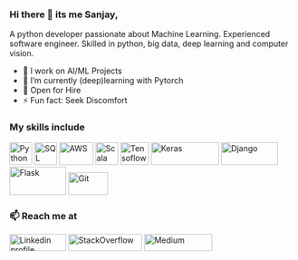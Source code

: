### Hi there 👋 its me Sanjay,
A python developer passionate about Machine Learning. Experienced software engineer. Skilled in python, big data, deep learning and computer vision.

- 🔭 I work on AI/ML Projects
- 🌱 I’m currently (deep)learning with Pytorch
- 👯 Open for Hire
- ⚡ Fun fact: Seek Discomfort

### My skills include

<p align="left">
  <img title="Python" src="https://raw.githubusercontent.com/Thomas-George-T/Thomas-George-T/master/assets/python.svg" width="40" height="40" />
  <img title="SQL" src="https://w7.pngwing.com/pngs/170/924/png-transparent-microsoft-sql-server-microsoft-azure-sql-database-microsoft-text-logo-microsoft-azure.png" width="40" height="40" />
  <img title="AWS" src="https://raw.githubusercontent.com/Thomas-George-T/Thomas-George-T/master/assets/aws.svg" width="60" height="40" />
	<img title="Scala" src="https://raw.githubusercontent.com/Thomas-George-T/Thomas-George-T/master/assets/scala.svg" width="40" height="40" />
  <img title="Tensoflow" src="https://www.kubeflow.org/docs/images/logos/TensorFlow.png" width="50" height="40" />
  <img title="Keras" src="https://keras.io/img/logo.png" width="120" height="40" />
	<img title="Django" src="https://www.djangoproject.com/m/img/logos/django-logo-negative.png" width="100" height="40" />
  <img title="Flask" src="https://miro.medium.com/max/480/1*MCpM5idqhNRjoWCfb_60OA.png" width="100" height="50" />
  <img title="Git" src="https://raw.githubusercontent.com/Thomas-George-T/Thomas-George-T/master/assets/git.svg" width="70" height="40" />
</p>

### 📫 Reach me at

<p align="left">
    <a href="https://www.linkedin.com/in/sanjay-parajuli/"><img alt="Linkedin profile" title="Linkedin" src="https://raw.githubusercontent.com/Thomas-George-T/Thomas-George-T/master/assets/linkedin.svg" width="100" height="30" /></a>
    <a href="https://stackoverflow.com/users/9924439/xanjay"><img alt="StackOverflow" src="https://upload.wikimedia.org/wikipedia/commons/thumb/0/02/Stack_Overflow_logo.svg/1280px-Stack_Overflow_logo.svg.png" title="StackOverflow" width="130" height="30" /></a>
    <a href="https://sanjayparajuli27.medium.com/"><img alt="Medium" src="https://miro.medium.com/v2/resize:fit:640/format:webp/1*s986xIGqhfsN8U--09_AdA.png" title="Medium" width="120" height="30" /></a>
</p>
